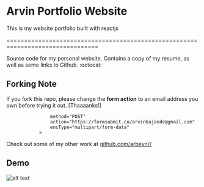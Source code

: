 # Arvin Portfolio Website

This is my website portfolio built with reactjs


================================================================================

Source code for my personal website. Contains a copy of my resume,
as well as some links to Github. :octocat:

## Forking Note

If you fork this repo, please change the **form action** to an email address you own before trying it out. [Thaaaanks!]

```<form
				method="POST"
				action="https://formsubmit.co/arvinbajande@gmail.com"
				encType="multipart/form-data"
			>
```



Check out some of my other work at
[github.com/arbeyn//](https://github.com/arbeyn//)

## Demo

![alt text](https://github.com/arbeyn/portfolio)

